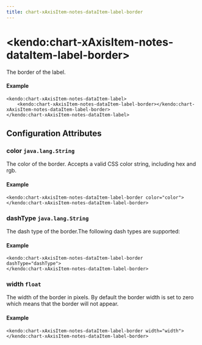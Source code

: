```yaml
---
title: chart-xAxisItem-notes-dataItem-label-border
---
```


# \<kendo:chart-xAxisItem-notes-dataItem-label-border\>

The border of the label.

#### Example
    <kendo:chart-xAxisItem-notes-dataItem-label>
        <kendo:chart-xAxisItem-notes-dataItem-label-border></kendo:chart-xAxisItem-notes-dataItem-label-border>
    </kendo:chart-xAxisItem-notes-dataItem-label>

## Configuration Attributes

### color `java.lang.String`

The color of the border. Accepts a valid CSS color string, including hex and rgb.

#### Example
    <kendo:chart-xAxisItem-notes-dataItem-label-border color="color">
    </kendo:chart-xAxisItem-notes-dataItem-label-border>

### dashType `java.lang.String`

The dash type of the border.The following dash types are supported:

#### Example
    <kendo:chart-xAxisItem-notes-dataItem-label-border dashType="dashType">
    </kendo:chart-xAxisItem-notes-dataItem-label-border>

### width `float`

The width of the border in pixels. By default the border width is set to zero which means that the border will not appear.

#### Example
    <kendo:chart-xAxisItem-notes-dataItem-label-border width="width">
    </kendo:chart-xAxisItem-notes-dataItem-label-border>

